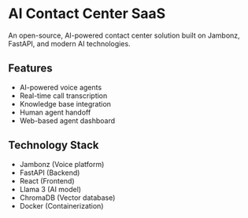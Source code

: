 # AI Contact Center SaaS

An open-source, AI-powered contact center solution built on Jambonz, FastAPI, and modern AI technologies.

## Features
- AI-powered voice agents
- Real-time call transcription
- Knowledge base integration
- Human agent handoff
- Web-based agent dashboard

## Technology Stack
- Jambonz (Voice platform)
- FastAPI (Backend)
- React (Frontend)
- Llama 3 (AI model)
- ChromaDB (Vector database)
- Docker (Containerization)
